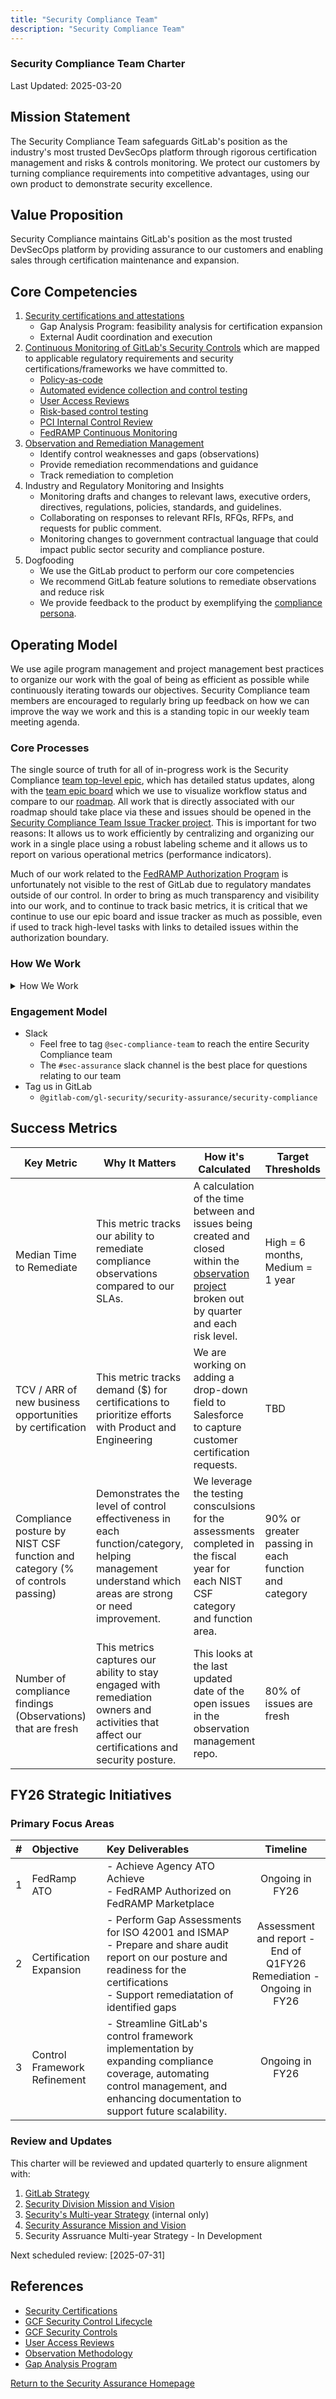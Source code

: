```yaml
---
title: "Security Compliance Team"
description: "Security Compliance Team"
---
```


### Security Compliance Team Charter

Last Updated: 2025-03-20

## Mission Statement

The Security Compliance Team safeguards GitLab's position as the industry's most trusted DevSecOps platform through rigorous certification management and risks & controls monitoring. We protect our customers by turning compliance requirements into competitive advantages, using our own product to demonstrate security excellence.

## Value Proposition

Security Compliance maintains GitLab's position as the most trusted DevSecOps platform by providing assurance to our customers and enabling sales through certification maintenance and expansion.

## Core Competencies

1. [Security certifications and attestations](../security-compliance/certifications/)
   - Gap Analysis Program: feasibility analysis for certification expansion
   - External Audit coordination and execution
1. [Continuous Monitoring of GitLab's Security Controls](/handbook/security/security-assurance/security-compliance/sec-controls/) which are mapped to applicable regulatory requirements and security certifications/frameworks we have committed to.
   - [Policy-as-code](./policy-as-code.md)
   - [Automated evidence collection and control testing](./automated-control-testing.md)
   - [User Access Reviews](./access-reviews.md)
   - [Risk-based control testing](./risk-based-control-testing.md)
   - [PCI Internal Control Review](./pci-internal-control-review.md)
   - [FedRAMP Continuous Monitoring](./fedramp-compliance.md)
1. [Observation and Remediation Management](../observation-management-procedure.md)
   - Identify control weaknesses and gaps (observations)
   - Provide remediation recommendations and guidance
   - Track remediation to completion
1. Industry and Regulatory Monitoring and Insights
   - Monitoring drafts and changes to relevant laws, executive orders, directives, regulations, policies, standards, and guidelines.
   - Collaborating on responses to relevant RFIs, RFQs, RFPs, and requests for public comment.
   - Monitoring changes to government contractual language that could impact public sector security and compliance posture.
1. Dogfooding
    - We use the GitLab product to perform our core competencies
    - We recommend GitLab feature solutions to remediate observations and reduce risk
    - We provide feedback to the product by exemplifying the [compliance persona](/handbook/product/personas/_index.md#cameron-compliance-manager).

## Operating Model

We use agile program management and project management best practices to organize our work with the goal of being as efficient as possible while continuously iterating towards our objectives. Security Compliance team members are encouraged to regularly bring up feedback on how we can improve the way we work and this is a standing topic in our weekly team meeting agenda.

### Core Processes

The single source of truth for all of in-progress work is the Security Compliance [team top-level epic](https://gitlab.com/groups/gitlab-com/gl-security/security-assurance/-/epics/289), which has detailed status updates, along with the [team epic board](https://gitlab.com/groups/gitlab-com/-/epic_boards/1063538?label_name[]=seccomp-roadmap) which we use to visualize workflow status and compare to our [roadmap](https://docs.google.com/presentation/d/1TEJzAkdoi_U-ubg7qhj1ZUpi2_VQYNF5DTOT5Mj1Mqo/edit?usp=sharing). All work that is directly associated with our roadmap should take place via these and issues should be opened in the [Security Compliance Team Issue Tracker project](https://gitlab.com/gitlab-com/gl-security/security-assurance/security-compliance/team). This is important for two reasons: It allows us to work efficiently by centralizing and organizing our work in a single place using a robust labeling scheme and it allows us to report on various operational metrics (performance indicators).

Much of our work related to the [FedRAMP Authorization Program](/handbook/security/security-assurance/security-compliance/fedramp-compliance/) is unfortunately not visible to the rest of GitLab due to regulatory mandates outside of our control. In order to bring as much transparency and visibility into our work, and to continue to track basic metrics, it is critical that we continue to use our epic board and issue tracker as much as possible, even if used to track high-level tasks with links to detailed issues within the authorization boundary.

### How We Work

<details><summary>How We Work</summary>

#### Epic hierarchy

The our team top-level epic is simply a SSOT for status updates for epic assignees / directly responsible individuals (DRIs). The immediate child epics get a `seccomp-roadmap` label to appear in our epic board and effectively constitute our roadmap.

1. Sub-epics group tasks required to deliver an item mentioned
1. Sub-epics represent an item from the roadmap and are delivered in a specific phase
1. Sub-epics can span multiple months, but their end date should match the 'anticipated completion date' of the roadmap phase they are added to.

The diagram below shows an example of traversing the complete hierarchy:

```mermaid
graph TD
A(Security Compliance top-level epic) --> B(SOC 2 Type 2 attestation)
B --> C([Epic])
B --> D([SOC 2 Type 2 Gap Assessment for GitLab.com])
B --> E([Expand SOC 2 TSC scope to include Availability criteria])
C --> G([Sub-epic])
E --> H([Q1 Continuous Control Monitoring])
E --> I([Q1 CCM: GitLab.com backend])
B --> F([...])
E --> J([...])
G --> K([Issue 1])
```

#### Epic assignee responsibilities

Each epic has a single DRI who is ultimately responsible for delivering the project. This does not mean they are doing all of the work, rather they are ensuring the work is progressing, blockers are quickly addressed or escalated if needed, and reporting on the status each week.

The DRI needs to:

1. Work with others to move issues through the boards (e.g. from triage to in progress to complete)
1. Ensure epic and any nested child epics and issues are using the appropriate labels
1. Ensure the epic meets criteria outlined in epic structure (next section)
1. Provide status updates on the epic each week including accomplishments, what's next, overall health status, and any blockers

#### Epic structure

Each immediate child epic under our top-level team epic must include the following (adjust quick actions as necessary):

```markdown
## Background

## Objective

## Exit criteria
- [ ]

/label ~"FY26-Q1" ~"seccomp-function::gap assessments"  ~"seccomp workflow::triage" ~"team::security compliance" ~"seccomp-roadmap"
/health_status on_track
/set_parent &289

-----------
<!--DO NOT EDIT BELOW THIS LINE-->

<!--STATUS NOTE START-->

<!--STATUS NOTE END-->
```

The bottom status note comments at the bottom are important as this is what is used to automatically post [status updates](#status-updates) to these epics and the team epic.

**Epic meta data to include**

1. **Assignee** is the DRI which should be populated whenever an epic moves to `seccomp workflow::in progress`
1. **Start date** is set to the expected start date, and updated to be the actual start date when the project begins
1. **Due date** is set to be the expected end date
    1. The due date is set based on the Roadmap
    1. The date that a project actually ended is taken from the date that the epic was closed
1. **Health status** should be kept updated (on track, needs attention, at risk)

Labels are described in the [Labels section](https://gitlab.com/gitlab-com/gl-security/security-assurance/security-compliance/team#labels).

#### Roadmap

All epics and issues are set with due dates according to the official [roadmap](https://docs.google.com/presentation/d/1TEJzAkdoi_U-ubg7qhj1ZUpi2_VQYNF5DTOT5Mj1Mqo/edit?usp=sharing).

Process to update epic due dates / roadmap items:

1. After the end of each month Security Compliance management reviews the epic (expected) due dates and works with epic assignees / DRIs to determine any roadmap changes if an epic extends beyond the epic's planned phase.
1. Management then determines roadmap adjustments so that planned work in future phases remains realistic after shifting open work.
1. Roadmap changes are shared in the next weekly sync.

### Status updates

We leverage automation to ensure team members only need to provide a status update once and management only ever has to go to one place to review it. This has historically been a big problem at GitLab with epics and issues spread across various subgroups and projects.

The status for all work relating to the Security Compliance roadmap is maintained in the description of the [top-level team epic](https://gitlab.com/groups/gitlab-com/gl-security/security-assurance/-/epics/289) so that it is visible at a glance.

#### Weekly status update process

DRIs should provide weekly updates for the DRI's epics according to following process:

1. **Every Thursday afternoon** the epic assignee / DRI of *active* epics (anything that is not `seccomp workflow::triage`) will get @mentioned in a comment on the epic asking them to reply with a status update.
1. **By 17:00 UTC / 12:00 PM ET on Fridays** DRIs of *active* epics (or the person covering if DRI is OOO) provide an update in the [status section of the description](#epic-structure) of the epic regarding status of the epic including any relevant details of child epics and issues.
   - If the DRI for a child-epic is different than the epic DRI, the epic DRI is responsible for getting updates from the child-epic DRI.
     - Format for weekly update should be a brief update (~sentence or couple bullets) for each of these three items:
       - **Progress since last update** - Changes deployed to production, unblocked blockers, any other progress achieved.
       - **Risk and Confidence** - Any new blockers identified or existing blockers that persist? Any other challenges now or in the near future? How do these blockers and/or challenges affect our confidence of completing by scheduled due date per the roadmap?
       - **Mitigations** -  What is required to overcome challenges or blockers identified?  Should this be escalated to other team members, teams, executives, or domain experts?
   - **Update Workflow and Health label** - After each status update, the workflow label and health status should be updated. See the [SecComp Team Issue Tracker Readme](https://gitlab.com/gitlab-com/gl-security/security-assurance/security-compliance/team/-/blob/main/README.md?ref_type=heads) for details on label structure.
1. **Top-Level Epic Status Update** [automation](https://gitlab.com/gitlab-com/gl-infra/epic-issue-summaries) periodically synthesizes updates from the DRI's status update reply comment to automatically populate their epic with the status and the top-level team epic.
1. In order to ensure efficiency we will use these same status updates across any other department, division, or OKR status updates, to include broadcasts in Slack.

### Backlog refinement

Prior to the start of a new quarter, the team will spend time refining the epic backlog. This process will be led by the team Manager, who will go through the epics targeted for the upcoming quarter according to the roadmap and ensure each epic contains the following information (pulling in different stakeholders to help fill in the details as necessary):

- Background (e.g. provide context and the purpose of this work, what is it and why is it relevant?)
- Objective (SMART goal explaining the plan/solution: Specific, Measurable, Achievable, Relevant, Time-bound)
- Exit criteria (break down the work into smaller, logical chunks and highlight dependencies and predecessors)

When the above information is being added, the Epic will move from Triage to Ready status. The goal is to start each quarter with our planned roadmap items for that quarter in the Ready list.

</details>

### Engagement Model

- Slack
  - Feel free to tag `@sec-compliance-team` to reach the entire Security Compliance team
  - The `#sec-assurance` slack channel is the best place for questions relating to our team
- Tag us in GitLab
  - `@gitlab-com/gl-security/security-assurance/security-compliance`

## Success Metrics

| **Key Metric** | **Why It Matters** | **How it's Calculated** | **Target Thresholds** | **Measurement Frequency** | **Reporting Mechanism** | **Additional Notes** |
| ------ | ------ | ------ | ------ | ------ | ------ | ------ |
| Median Time to Remediate| This metric tracks our ability to remediate compliance observations compared to our SLAs.| A calculation of the time between and issues being created and closed within the [observation project](https://gitlab.com/gitlab-com/gl-security/security-assurance/security-compliance-commercial-and-dedicated/observation-management) broken out by quarter and each risk level.| High = 6 months, Medium = 1 year | Quarterly | [Tableau Dashboard](https://10az.online.tableau.com/#/site/gitlab/views/ObservationMetrics/SecCompOperationalMetrics?:iid=1)| n/a|
| TCV / ARR of new business opportunities by certification | This metric tracks demand ($) for certifications to prioritize efforts with Product and Engineering | We are working on adding a drop-down field to Salesforce to capture customer certification requests.| TBD | TBD| TBD | This is not complete. We are working with the sales team to make this possible.|
| Compliance posture by NIST CSF function and category (% of controls passing) | Demonstrates the level of control effectiveness in each function/category, helping management understand which areas are strong or need improvement.| We leverage the testing consculsions for the assessments completed in the fiscal year for each NIST CSF category and function area.| 90% or greater passing in each function and category | Annual | [Tableau Dashboard](https://10az.online.tableau.com/#/site/gitlab/views/FY24SecCompControlMonitoringResults/FY24CMResults?%3Aiid=1)| n/a|
| Number of compliance findings (Observations) that are fresh| This metrics captures our ability to stay engaged with remediation owners and activities that affect our certifications and security posture. | This looks at the last updated date of the open issues in the observation management repo.| 80% of issues are fresh| Real-time| [Tableau Dashabord](https://10az.online.tableau.com/#/site/gitlab/views/ObservationMetrics/SecCompOperationalMetrics?:iid=1)| n/a|

## FY26 Strategic Initiatives

### Primary Focus Areas

| # | Objective | Key Deliverables | Timeline |
|:-:| :-------- | :--------------- | :------: |
| 1| FedRamp ATO| - Achieve Agency ATO Achieve <br> - FedRAMP Authorized on FedRAMP Marketplace <br>| Ongoing in FY26|
| 2| Certification Expansion| - Perform Gap Assessments for ISO 42001 and ISMAP <br> - Prepare and share audit report on our posture and readiness for the certifications <br> - Support remediatation of identified gaps <br>| Assessment and report - End of Q1FY26 <br> Remediation - Ongoing in FY26|
| 3| Control Framework Refinement| - Streamline GitLab's control framework implementation by expanding compliance coverage, automating control management, and enhancing documentation to support future scalability.| Ongoing in FY26|

### Review and Updates

This charter will be reviewed and updated quarterly to ensure alignment with:

1. [GitLab Strategy](/handbook/company/strategy/)
1. [Security Division Mission and Vision](/handbook/security/#i-classfas-fa-rocket-idbiz-tech-iconsi-security-vision-and-mission)
1. [Security's Multi-year Strategy](https://internal.gitlab.com/handbook/security/information_security_goals_and_priorities/) (internal only)
1. [Security Assurance Mission and Vision](/handbook/security/security-assurance/#i-classfas-fa-rocket-idbiz-tech-iconsi-security-assurance-mission-and-vision)
1. Security Assruance Multi-year Strategy - In Development

Next scheduled review: [2025-07-31]

## References

- [Security Certifications](../security-compliance/certifications/)
- [GCF Security Control Lifecycle](/handbook/security/security-assurance/security-compliance/security-control-lifecycle/)
- [GCF Security Controls](/handbook/security/security-assurance/security-compliance/sec-controls/)
- [User Access Reviews](/handbook/security/security-assurance/security-compliance/access-reviews/)
- [Observation Methodology](/handbook/security/security-assurance/observation-management-procedure/)
- [Gap Analysis Program](/handbook/security/security-assurance/security-compliance/gap-analysis-program/)

<a href="/handbook/security/security-assurance/" class="btn bg-primary text-white btn-lg">Return to the Security Assurance Homepage</a>
